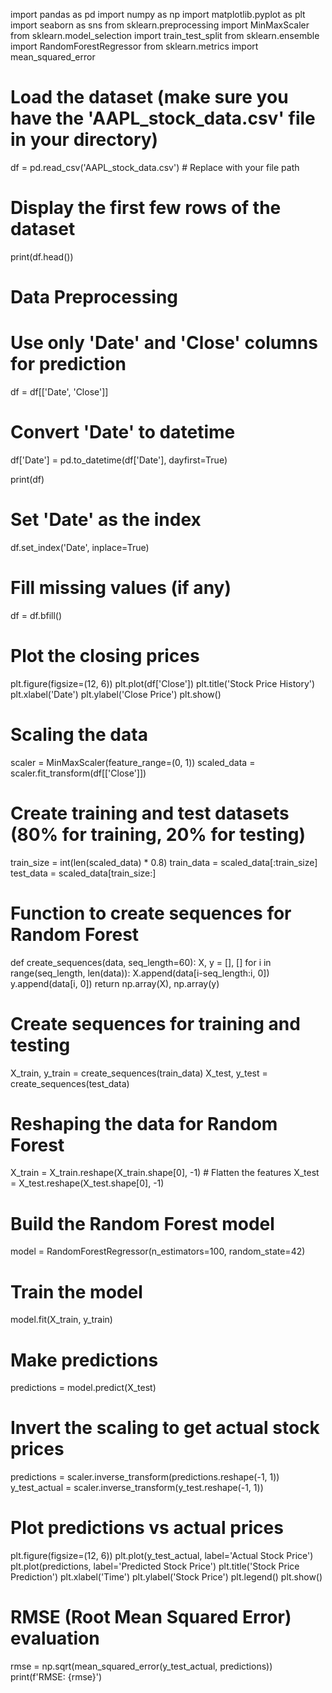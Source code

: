 import pandas as pd
import numpy as np
import matplotlib.pyplot as plt
import seaborn as sns
from sklearn.preprocessing import MinMaxScaler
from sklearn.model_selection import train_test_split
from sklearn.ensemble import RandomForestRegressor
from sklearn.metrics import mean_squared_error

# Load the dataset (make sure you have the 'AAPL_stock_data.csv' file in your directory)
df = pd.read_csv('AAPL_stock_data.csv')  # Replace with your file path

# Display the first few rows of the dataset
print(df.head())

# Data Preprocessing
# Use only 'Date' and 'Close' columns for prediction

df = df[['Date', 'Close']]

# Convert 'Date' to datetime
df['Date'] = pd.to_datetime(df['Date'], dayfirst=True)

print(df)
# Set 'Date' as the index
df.set_index('Date', inplace=True)

# Fill missing values (if any)
df = df.bfill()


# Plot the closing prices
plt.figure(figsize=(12, 6))
plt.plot(df['Close'])
plt.title('Stock Price History')
plt.xlabel('Date')
plt.ylabel('Close Price')
plt.show()

# Scaling the data
scaler = MinMaxScaler(feature_range=(0, 1))
scaled_data = scaler.fit_transform(df[['Close']])

# Create training and test datasets (80% for training, 20% for testing)
train_size = int(len(scaled_data) * 0.8)
train_data = scaled_data[:train_size]
test_data = scaled_data[train_size:]

# Function to create sequences for Random Forest
def create_sequences(data, seq_length=60):
    X, y = [], []
    for i in range(seq_length, len(data)):
        X.append(data[i-seq_length:i, 0])
        y.append(data[i, 0])
    return np.array(X), np.array(y)

# Create sequences for training and testing
X_train, y_train = create_sequences(train_data)
X_test, y_test = create_sequences(test_data)

# Reshaping the data for Random Forest
X_train = X_train.reshape(X_train.shape[0], -1)  # Flatten the features
X_test = X_test.reshape(X_test.shape[0], -1)

# Build the Random Forest model
model = RandomForestRegressor(n_estimators=100, random_state=42)

# Train the model
model.fit(X_train, y_train)

# Make predictions
predictions = model.predict(X_test)

# Invert the scaling to get actual stock prices
predictions = scaler.inverse_transform(predictions.reshape(-1, 1))
y_test_actual = scaler.inverse_transform(y_test.reshape(-1, 1))

# Plot predictions vs actual prices
plt.figure(figsize=(12, 6))
plt.plot(y_test_actual, label='Actual Stock Price')
plt.plot(predictions, label='Predicted Stock Price')
plt.title('Stock Price Prediction')
plt.xlabel('Time')
plt.ylabel('Stock Price')
plt.legend()
plt.show()

# RMSE (Root Mean Squared Error) evaluation
rmse = np.sqrt(mean_squared_error(y_test_actual, predictions))
print(f'RMSE: {rmse}')
